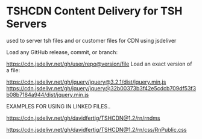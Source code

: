 # TSHCDN Content Delivery for TSH Servers

used to server tsh files and or customer files 
for CDN 
using jsdeliver 

Load any GitHub release, commit, or branch:

https://cdn.jsdelivr.net/gh/user/repo@version/file
Load an exact version of a file:

https://cdn.jsdelivr.net/gh/jquery/jquery@3.2.1/dist/jquery.min.js
https://cdn.jsdelivr.net/gh/jquery/jquery@32b00373b3f42e5cdcb709df53f3b08b7184a944/dist/jquery.min.js

EXAMPLES FOR USING IN LINKED FILES.. 

https://cdn.jsdelivr.net/gh/davidfertig/TSHCDN@1.2/rn/rndms


https://cdn.jsdelivr.net/gh/davidfertig/TSHCDN@1.2/rn/css/RnPublic.css


